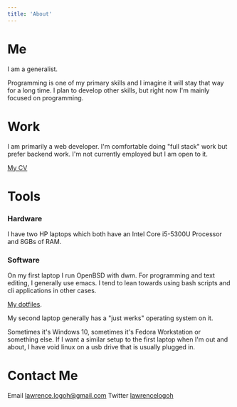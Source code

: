 ```yaml
---
title: 'About'
---
```



# Me

I am a generalist.

Programming is one of my primary skills and I imagine it will stay that way for a long time.
I plan to develop other skills, but right now I'm mainly focused on programming.



# Work

I am primarily a web developer. 
I'm comfortable doing "full stack" work but prefer backend work.
I'm not currently employed but I am open to it.

[My CV](https://www.lawrencelogoh.com/static/cv.pdf)

# Tools
### Hardware

I have two HP laptops which both have an Intel Core i5-5300U Processor and 8GBs of RAM.
 
### Software

On my first laptop I run OpenBSD with dwm.
For programming and text editing, I generally use emacs.
I tend to lean towards using bash scripts and cli applications in other cases.

[My dotfiles](https://github.com/lawrencelogoh/dotfiles).

My second laptop generally has a "just werks" operating system on it.

Sometimes it's Windows 10, sometimes it's Fedora Workstation or something else.
If I want a similar setup to the first laptop when I'm out and about, I have void linux on a usb drive that is usually plugged in.


# Contact Me

Email [lawrence.logoh@gmail.com](mailto:lawrence.logoh@gmail.com)
Twitter [lawrencelogoh](https://twitter.com/lawrencelogoh)

